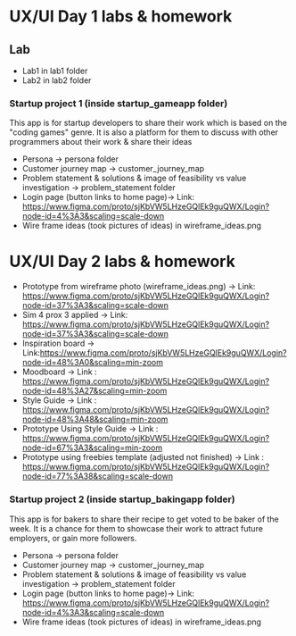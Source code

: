 
# UX/UI Day 1 labs & homework
## Lab
* Lab1 in lab1 folder
* Lab2 in lab2 folder


### Startup project 1 (inside startup_gameapp folder)
 This app is for startup developers to share their work which is based on the "coding games" genre. It is also a platform for them to discuss with
 other programmers about their work & share their ideas
* Persona -> persona folder
* Customer journey map -> customer_journey_map
* Problem statement & solutions & image of feasibility vs value investigation -> problem_statement folder
* Login page (button links to home page)-> Link: https://www.figma.com/proto/sjKbVW5LHzeGQlEk9guQWX/Login?node-id=4%3A3&scaling=scale-down
* Wire frame ideas (took pictures of ideas) in wireframe_ideas.png

# UX/UI Day 2 labs & homework
* Prototype from wireframe photo (wireframe_ideas.png) -> Link: https://www.figma.com/proto/sjKbVW5LHzeGQlEk9guQWX/Login?node-id=37%3A3&scaling=scale-down
* Sim 4 prox 3 applied -> Link: https://www.figma.com/proto/sjKbVW5LHzeGQlEk9guQWX/Login?node-id=37%3A3&scaling=scale-down
* Inspiration board -> Link:https://www.figma.com/proto/sjKbVW5LHzeGQlEk9guQWX/Login?node-id=48%3A0&scaling=min-zoom
* Moodboard -> Link : https://www.figma.com/proto/sjKbVW5LHzeGQlEk9guQWX/Login?node-id=48%3A27&scaling=min-zoom
* Style Guide -> Link : https://www.figma.com/proto/sjKbVW5LHzeGQlEk9guQWX/Login?node-id=48%3A48&scaling=min-zoom
* Prototype Using Style Guide -> Link : https://www.figma.com/proto/sjKbVW5LHzeGQlEk9guQWX/Login?node-id=67%3A3&scaling=min-zoom
* Prototype using freebies template (adjusted not finished) -> Link : https://www.figma.com/proto/sjKbVW5LHzeGQlEk9guQWX/Login?node-id=77%3A38&scaling=scale-down

### Startup project 2 (inside startup_bakingapp folder)
This app is for bakers to share their recipe to get voted to be baker of the week. It is a chance for them to showcase
their work to attract future employers, or gain more followers.
* Persona -> persona folder
* Customer journey map -> customer_journey_map
* Problem statement & solutions & image of feasibility vs value investigation -> problem_statement folder
* Login page (button links to home page)-> Link: https://www.figma.com/proto/sjKbVW5LHzeGQlEk9guQWX/Login?node-id=4%3A3&scaling=scale-down
* Wire frame ideas (took pictures of ideas) in wireframe_ideas.png